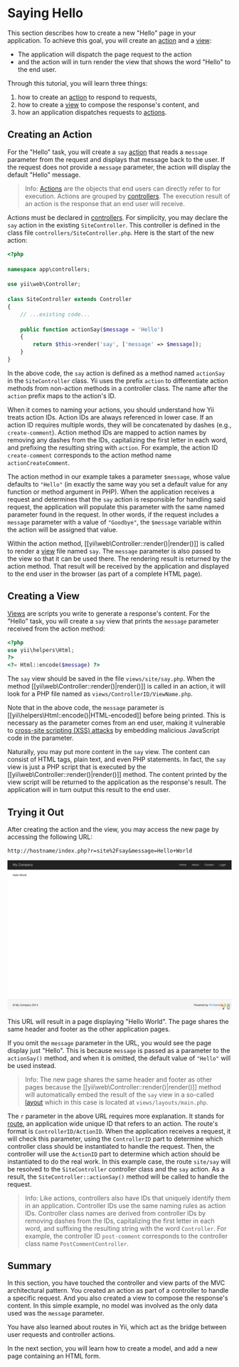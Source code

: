 Saying Hello
============

This section describes how to create a new "Hello" page in your application.
To achieve this goal, you will create an [action](structure-controllers.md#creating-actions) and
a [view](structure-views.md):

* The application will dispatch the page request to the action
* and the action will in turn render the view that shows the word "Hello" to the end user.

Through this tutorial, you will learn three things:

1. how to create an [action](structure-controllers.md#creating-actions) to respond to requests,
2. how to create a [view](structure-views.md) to compose the response's content, and
3. how an application dispatches requests to [actions](structure-controllers.md#creating-actions).


Creating an Action <span id="creating-action"></span>
------------------

For the "Hello" task, you will create a `say` [action](structure-controllers.md#creating-actions) that reads
a `message` parameter from the request and displays that message back to the user. If the request
does not provide a `message` parameter, the action will display the default "Hello" message.

> Info: [Actions](structure-controllers.md#creating-actions) are the objects that end users can directly refer to for
  execution. Actions are grouped by [controllers](structure-controllers.md). The execution result of
  an action is the response that an end user will receive.

Actions must be declared in [controllers](structure-controllers.md). For simplicity, you may
declare the `say` action in the existing  `SiteController`. This controller is defined
in the class file `controllers/SiteController.php`. Here is the start of the new action:

```php
<?php

namespace app\controllers;

use yii\web\Controller;

class SiteController extends Controller
{
    // ...existing code...

    public function actionSay($message = 'Hello')
    {
        return $this->render('say', ['message' => $message]);
    }
}
```

In the above code, the `say` action is defined as a method named `actionSay` in the `SiteController` class.
Yii uses the prefix `action` to differentiate action methods from non-action methods in a controller class.
The name after the `action` prefix maps to the action's ID.

When it comes to naming your actions, you should understand how Yii treats action IDs. Action IDs are always
referenced in lower case. If an action ID requires multiple words, they will be concatenated by dashes
(e.g., `create-comment`). Action method IDs are mapped to action names by removing any dashes from the IDs,
capitalizing the first letter in each word, and prefixing the resulting string with `action`. For example,
the action ID `create-comment` corresponds to the action method name `actionCreateComment`.

The action method in our example takes a parameter `$message`, whose value defaults to `"Hello"` (in exactly
the same way you set a default value for any function or method argument in PHP). When the application
receives a request and determines that the `say` action is responsible for handling said request, the application will
populate this parameter with the same named parameter found in the request. In other words, if the request includes
a `message` parameter with a value of `"Goodbye"`, the `$message` variable within the action will be assigned that value.

Within the action method, [[yii\web\Controller::render()|render()]] is called to render
a [view](structure-views.md) file named `say`. The `message` parameter is also passed to the view
so that it can be used there. The rendering result is returned by the action method. That result will be received
by the application and displayed to the end user in the browser (as part of a complete HTML page).


Creating a View <span id="creating-view"></span>
---------------

[Views](structure-views.md) are scripts you write to generate a response's content.
For the "Hello" task, you will create a `say` view that prints the `message` parameter received from the action method:

```php
<?php
use yii\helpers\Html;
?>
<?= Html::encode($message) ?>
```

The `say` view should be saved in the file `views/site/say.php`. When the method [[yii\web\Controller::render()|render()]]
is called in an action, it will look for a PHP file named as `views/ControllerID/ViewName.php`.

Note that in the above code, the `message` parameter is [[yii\helpers\Html::encode()|HTML-encoded]]
before being printed. This is necessary as the parameter comes from an end user, making it vulnerable to
[cross-site scripting (XSS) attacks](http://en.wikipedia.org/wiki/Cross-site_scripting) by embedding
malicious JavaScript code in the parameter.

Naturally, you may put more content in the `say` view. The content can consist of HTML tags, plain text, and even PHP statements.
In fact, the `say` view is just a PHP script that is executed by the [[yii\web\Controller::render()|render()]] method.
The content printed by the view script will be returned to the application as the response's result. The application will in turn output this result to the end user.


Trying it Out <span id="trying-it-out"></span>
-------------

After creating the action and the view, you may access the new page by accessing the following URL:

```
http://hostname/index.php?r=site%2Fsay&message=Hello+World
```

![Hello World](images/start-hello-world.png)

This URL will result in a page displaying "Hello World". The page shares the same header and footer as the other application pages.

If you omit the `message` parameter in the URL, you would see the page display just "Hello". This is because `message` is passed as a parameter to the `actionSay()` method, and when it is omitted,
the default value of `"Hello"` will be used instead.

> Info: The new page shares the same header and footer as other pages because the [[yii\web\Controller::render()|render()]]
  method will automatically embed the result of the `say` view in a so-called [layout](structure-views.md#layouts) which in this
  case is located at `views/layouts/main.php`.

The `r` parameter in the above URL requires more explanation. It stands for [route](runtime-routing.md), an application wide unique ID
that refers to an action. The route's format is `ControllerID/ActionID`. When the application receives
a request, it will check this parameter, using the `ControllerID` part to determine which controller
class should be instantiated to handle the request. Then, the controller will use the `ActionID` part
to determine which action should be instantiated to do the real work. In this example case, the route `site/say`
will be resolved to the `SiteController` controller class and the `say` action. As a result,
the `SiteController::actionSay()` method will be called to handle the request.

> Info: Like actions, controllers also have IDs that uniquely identify them in an application.
  Controller IDs use the same naming rules as action IDs. Controller class names are derived from
  controller IDs by removing dashes from the IDs, capitalizing the first letter in each word,
  and suffixing the resulting string with the word `Controller`. For example, the controller ID `post-comment` corresponds
  to the controller class name `PostCommentController`.


Summary <span id="summary"></span>
-------

In this section, you have touched the controller and view parts of the MVC architectural pattern.
You created an action as part of a controller to handle a specific request. And you also created a view
to compose the response's content. In this simple example, no model was involved as the only data used was the `message` parameter.

You have also learned about routes in Yii, which act as the bridge between user requests and controller actions.

In the next section, you will learn how to create a model, and add a new page containing an HTML form.
